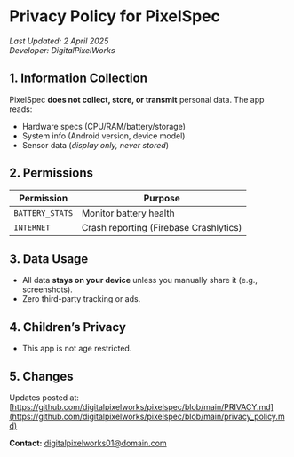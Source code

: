 # Privacy Policy for PixelSpec
*Last Updated: 2 April 2025*  
*Developer: DigitalPixelWorks*

## 1. Information Collection
PixelSpec **does not collect, store, or transmit** personal data. The app reads:
- Hardware specs (CPU/RAM/battery/storage)
- System info (Android version, device model)
- Sensor data (*display only, never stored*)

## 2. Permissions
| Permission | Purpose |  
|------------|---------|  
| `BATTERY_STATS` | Monitor battery health |  
| `INTERNET` | Crash reporting (Firebase Crashlytics) |  

## 3. Data Usage
- All data **stays on your device** unless you manually share it (e.g., screenshots).
- Zero third-party tracking or ads.

## 4. Children’s Privacy
- This app is not age restricted. 

## 5. Changes
Updates posted at:  
[https://github.com/digitalpixelworks/pixelspec/blob/main/PRIVACY.md](https://github.com/digitalpixelworks/pixelspec/blob/main/privacy_policy.md)

**Contact:** [digitalpixelworks01@domain.com](mailto:digitalpixelworks01@domain.com)  